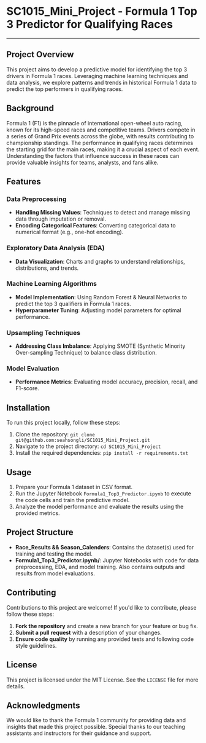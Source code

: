 # SC1015_Mini_Project - Formula 1 Top 3 Predictor for Qualifying Races
---

## Project Overview
This project aims to develop a predictive model for identifying the top 3 drivers in Formula 1 races. Leveraging machine learning techniques and data analysis, we explore patterns and trends in historical Formula 1 data to predict the top performers in qualifying races.

## Background
Formula 1 (F1) is the pinnacle of international open-wheel auto racing, known for its high-speed races and competitive teams. Drivers compete in a series of Grand Prix events across the globe, with results contributing to championship standings. The performance in qualifying races determines the starting grid for the main races, making it a crucial aspect of each event. Understanding the factors that influence success in these races can provide valuable insights for teams, analysts, and fans alike.

## Features
### Data Preprocessing
- **Handling Missing Values**: Techniques to detect and manage missing data through imputation or removal.
- **Encoding Categorical Features**: Converting categorical data to numerical format (e.g., one-hot encoding).

### Exploratory Data Analysis (EDA)
- **Data Visualization**: Charts and graphs to understand relationships, distributions, and trends.

### Machine Learning Algorithms
- **Model Implementation**: Using Random Forest & Neural Networks to predict the top 3 qualifiers in Formula 1 races.
- **Hyperparameter Tuning**: Adjusting model parameters for optimal performance.

### Upsampling Techniques
- **Addressing Class Imbalance**: Applying SMOTE (Synthetic Minority Over-sampling Technique) to balance class distribution.

### Model Evaluation
- **Performance Metrics**: Evaluating model accuracy, precision, recall, and F1-score.

## Installation
To run this project locally, follow these steps:
1. Clone the repository: `git clone git@github.com:seahsongli/SC1015_Mini_Project.git`
2. Navigate to the project directory: `cd SC1015_Mini_Project`
3. Install the required dependencies: `pip install -r requirements.txt`

## Usage
1. Prepare your Formula 1 dataset in CSV format.
2. Run the Jupyter Notebook `Formula1_Top3_Predictor.ipynb` to execute the code cells and train the predictive model.
3. Analyze the model performance and evaluate the results using the provided metrics.


## Project Structure
- **Race_Results && Season_Calenders**: Contains the dataset(s) used for training and testing the model.
- **Formula1_Top3_Predictor.ipynb/**: Jupyter Notebooks with code for data preprocessing, EDA, and model training. Also contains outputs and results from model evaluations.


## Contributing
Contributions to this project are welcome! If you'd like to contribute, please follow these steps:
1. **Fork the repository** and create a new branch for your feature or bug fix.
2. **Submit a pull request** with a description of your changes.
3. **Ensure code quality** by running any provided tests and following code style guidelines.

## License
This project is licensed under the MIT License. See the `LICENSE` file for more details.

## Acknowledgments
We would like to thank the Formula 1 community for providing data and insights that made this project possible. Special thanks to our teaching assistants and instructors for their guidance and support.